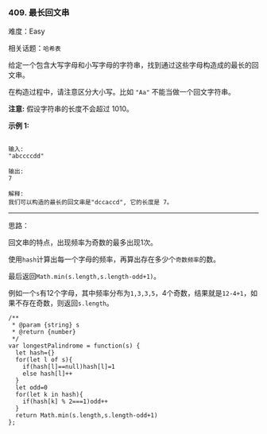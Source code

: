 ### 409. 最长回文串

难度：Easy

相关话题：`哈希表`

给定一个包含大写字母和小写字母的字符串，找到通过这些字母构造成的最长的回文串。



在构造过程中，请注意区分大小写。比如 `"Aa"` 不能当做一个回文字符串。



**注意:** 
假设字符串的长度不会超过 1010。



**示例 1:** 



```

输入:
"abccccdd"

输出:
7

解释:
我们可以构造的最长的回文串是"dccaccd", 它的长度是 7。
```



-----

思路：

回文串的特点，出现频率为奇数的最多出现1次。

使用`hash`计算出每一个字母的频率，再算出存在多少个`奇数频率`的数。

最后返回`Math.min(s.length,s.length-odd+1)`。

例如一个`s`有12个字母，其中频率分布为`1,3,3,5`，4个奇数，结果就是`12-4+1`，如果不存在奇数，则返回`s.length`。
```
/**
 * @param {string} s
 * @return {number}
 */
var longestPalindrome = function(s) {
  let hash={}
  for(let l of s){
    if(hash[l]==null)hash[l]=1
    else hash[l]++
  }
  let odd=0
  for(let k in hash){
    if(hash[k] % 2===1)odd++
  }
  return Math.min(s.length,s.length-odd+1)
};
```

